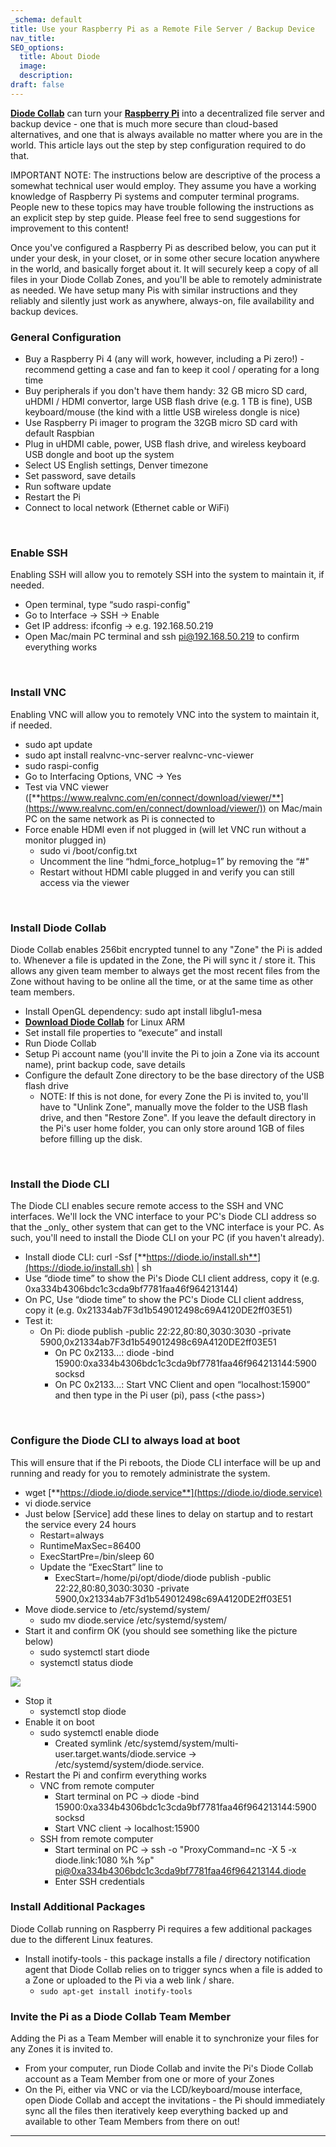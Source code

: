 ```yaml
---
_schema: default
title: Use your Raspberry Pi as a Remote File Server / Backup Device
nav_title:
SEO_options:
  title: About Diode
  image:
  description:
draft: false
---
```

<a href="https://diode.io/products/d-drive" target="_blank" rel="noopener"><strong>Diode Collab</strong></a> can turn your <a href="https://raspberrypi.org/" target="_blank" rel="noopener"><strong>Raspberry Pi</strong></a> into a decentralized file server and backup device - one that is much more secure than cloud-based alternatives, and one that is always available no matter where you are in the world. This article lays out the step by step configuration required to do that.

IMPORTANT NOTE: The instructions below are descriptive of the process a somewhat technical user would employ. They assume you have a working knowledge of Raspberry Pi systems and computer terminal programs. People new to these topics may have trouble following the instructions as an explicit step by step guide. Please feel free to send suggestions for improvement to this content!

Once you've configured a Raspberry Pi as described below, you can put it under your desk, in your closet, or in some other secure location anywhere in the world, and basically forget about it. It will securely keep a copy of all files in your Diode Collab Zones, and you'll be able to remotely administrate as needed. We have setup many Pis with similar instructions and they reliably and silently just work as anywhere, always-on, file availability and backup devices.

### **General Configuration**

* Buy a Raspberry Pi 4 (any will work, however, including a Pi zero!) - recommend getting a case and fan to keep it cool / operating for a long time
* Buy peripherals if you don't have them handy: 32 GB micro SD card, uHDMI / HDMI convertor, large USB flash drive (e.g. 1 TB is fine), USB keyboard/mouse (the kind with a little USB wireless dongle is nice)
* Use Raspberry Pi imager to program the 32GB micro SD card with default Raspbian
* Plug in uHDMI cable, power, USB flash drive, and wireless keyboard USB dongle and boot up the system
* Select US English settings, Denver timezone
* Set password, save details
* Run software update
* Restart the Pi
* Connect to local network (Ethernet cable or WiFi)

&nbsp;

### **Enable SSH**

Enabling SSH will allow you to remotely SSH into the system to maintain it, if needed.

* Open terminal, type “sudo raspi-config"
* Go to Interface -&gt; SSH -&gt; Enable
* Get IP address: ifconfig -&gt; e.g. 192.168.50.219
* Open Mac/main PC terminal and ssh pi@192.168.50.219 to confirm everything works

&nbsp;

### **Install VNC**

Enabling VNC will allow you to remotely VNC into the system to maintain it, if needed.

* sudo apt update
* sudo apt install realvnc-vnc-server realvnc-vnc-viewer
* sudo raspi-config
* Go to Interfacing Options, VNC -&gt; Yes
* Test via VNC viewer ([**https://www.realvnc.com/en/connect/download/viewer/**](https://www.realvnc.com/en/connect/download/viewer/)) on Mac/main PC on the same network as Pi is connected to
* Force enable HDMI even if not plugged in (will let VNC run without a monitor plugged in)
  * sudo vi /boot/config.txt
  * Uncomment the line “hdmi\_force\_hotplug=1” by removing the “#"
  * Restart without HDMI cable plugged in and verify you can still access via the viewer

&nbsp;

### **Install Diode Collab**

Diode Collab enables 256bit encrypted tunnel to any "Zone" the Pi is added to. Whenever a file is updated in the Zone, the Pi will sync it / store it. This allows any given team member to always get the most recent files from the Zone without having to be online all the time, or at the same time as other team members.

* Install OpenGL dependency: sudo apt install libglu1-mesa
* <a href="https://diode.io/download" target="_blank" rel="noopener"><strong>Download Diode Collab</strong></a> for Linux ARM
* Set install file properties to “execute” and install
* Run Diode Collab
* Setup Pi account name (you'll invite the Pi to join a Zone via its account name), print backup code, save details
* Configure the default Zone directory to be the base directory of the USB flash drive
  * NOTE: If this is not done, for every Zone the Pi is invited to, you'll have to "Unlink Zone", manually move the folder to the USB flash drive, and then "Restore Zone". If you leave the default directory in the Pi's user home folder, you can only store around 1GB of files before filling up the disk.

&nbsp;

### **Install the Diode CLI**

The Diode CLI enables secure remote access to the SSH and VNC interfaces. We'll lock the VNC interface to your PC's Diode CLI address so that the \_only\_ other system that can get to the VNC interface is your PC. As such, you'll need to install the Diode CLI on your PC (if you haven't already).

* Install diode CLI: curl -Ssf [**https://diode.io/install.sh**](https://diode.io/install.sh) \| sh
* Use “diode time” to show the Pi's Diode CLI client address, copy it (e.g. 0xa334b4306bdc1c3cda9bf7781faa46f964213144)
* On PC, Use “diode time” to show the PC's Diode CLI client address, copy it (e.g. 0x21334ab7F3d1b549012498c69A4120DE2ff03E51)
* Test it:
  * On Pi: diode publish -public 22:22,80:80,3030:3030 -private 5900,0x21334ab7F3d1b549012498c69A4120DE2ff03E51
    * On PC 0x2133...: diode -bind 15900:0xa334b4306bdc1c3cda9bf7781faa46f964213144:5900 socksd
    * On PC 0x2133...: Start VNC Client and open “localhost:15900” and then type in the Pi user (pi), pass (&lt;the pass&gt;)

&nbsp;

### **Configure the Diode CLI to always load at boot**

This will ensure that if the Pi reboots, the Diode CLI interface will be up and running and ready for you to remotely administrate the system.

* wget [**https://diode.io/diode.service**](https://diode.io/diode.service)
* vi diode.service
* Just below \[Service\] add these lines to delay on startup and to restart the service every 24 hours
  * Restart=always
  * RuntimeMaxSec=86400
  * ExecStartPre=/bin/sleep 60
  * Update the “ExecStart” line to
    * ExecStart=/home/pi/opt/diode/diode publish -public 22:22,80:80,3030:3030 -private 5900,0x21334ab7F3d1b549012498c69A4120DE2ff03E51
* Move diode.service to /etc/systemd/system/
  * sudo mv diode.service /etc/systemd/system/
* Start it and confirm OK (you should see something like the picture below)
  * sudo systemctl start diode
  * systemctl status diode

![](/uploads/image-29.png)

* Stop it
  * systemctl stop diode
* Enable it on boot
  * sudo systemctl enable diode
    * Created symlink /etc/systemd/system/multi-user.target.wants/diode.service → /etc/systemd/system/diode.service.
* Restart the Pi and confirm everything works
  * VNC from remote computer
    * Start terminal on PC -&gt; diode -bind 15900:0xa334b4306bdc1c3cda9bf7781faa46f964213144:5900 socksd
    * Start VNC client -&gt; localhost:15900
  * SSH from remote computer
    * Start terminal on PC -&gt; ssh -o "ProxyCommand=nc -X 5 -x diode.link:1080 %h %p" pi@0xa334b4306bdc1c3cda9bf7781faa46f964213144.diode
    * Enter SSH credentials

### **Install Additional Packages**

Diode Collab running on Raspberry Pi requires a few additional packages due to the different Linux features.

* Install inotify-tools - this package installs a file / directory notification agent that Diode Collab relies on to trigger syncs when a file is added to a Zone or uploaded to the Pi via a web link / share.
  * `sudo apt-get install inotify-tools`

### **Invite the Pi as a Diode Collab Team Member**

Adding the Pi as a Team Member will enable it to synchronize your files for any Zones it is invited to.

* From your computer, run Diode Collab and invite the Pi's Diode Collab account as a Team Member from one or more of your Zones
* On the Pi, either via VNC or via the LCD/keyboard/mouse interface, open Diode Collab and accept the invitations - the Pi should immediately sync all the files then iteratively keep everything backed up and available to other Team Members from there on out!

---

&nbsp;